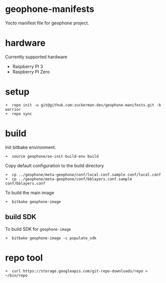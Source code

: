 # geophone-manifests

Yocto manifest file for geophone project. 

# hardware

Currently supported hardware

* Raspberry PI 3 
* Raspberry PI Zero

# setup

    ➜  repo init -u git@github.com:zuckerman-dev/geophone-manifests.git -b warrior
    ➜  repo sync

# build


Init bitbake environment.

    ➜  source geophone/oe-init-build-env build

Copy default configuration to the build directory

    ➜  cp ../geophone/meta-geophone/conf/local.conf.sample conf/local.conf
    ➜  cp ../geophone/meta-geophone/conf/bblayers.conf.sample conf/bblayers.conf

To build the main image

    ➜  bitbake geophone-image

## build SDK

To build SDK for `geophone-image`

    ➜  bitbake geophone-image -c populate_sdk

# repo tool

    ➜  curl https://storage.googleapis.com/git-repo-downloads/repo > ~/bin/repo